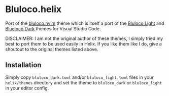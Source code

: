# Bluloco.helix

Port of the [bluloco.nvim](https://github.com/uloco/bluloco.nvim) theme which is itself a port of the [Bluloco Light](https://github.com/uloco/theme-bluloco-light) and [Blueloco Dark](https://github.com/uloco/theme-bluloco-dark) themes for Visual Studio Code.

DISCLAIMER: I am not the original author of these themes, I simply tried my best to port them to be used easily in Helix. If you like them like I do, give a shoutout to the original themes listed above.

## Installation

Simply copy `bluloco_dark.toml` and/or `bluloco_light.toml` files in your `helix/themes` directory and set the theme to `bluloco_dark` or `bluloco_light` in your editor config.